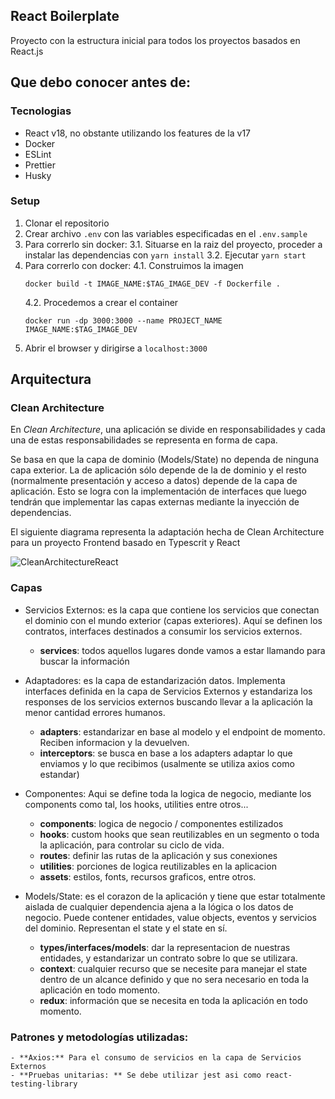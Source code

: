 ## React Boilerplate

Proyecto con la estructura inicial para todos los proyectos basados en React.js

## Que debo conocer antes de:

### Tecnologias

- React v18, no obstante utilizando los features de la v17
- Docker
- ESLint
- Prettier
- Husky

### Setup

1. Clonar el repositorio
2. Crear archivo `.env` con las variables especificadas en el `.env.sample` 
3. Para correrlo sin docker:
   3.1. Situarse en la raiz del proyecto, proceder a instalar las dependencias con `yarn install`
   3.2. Ejecutar `yarn start`
4. Para correrlo con docker:
    4.1. Construimos la imagen 
    ```
    docker build -t IMAGE_NAME:$TAG_IMAGE_DEV -f Dockerfile .
    ```
    4.2. Procedemos a crear el container 
    ```
    docker run -dp 3000:3000 --name PROJECT_NAME IMAGE_NAME:$TAG_IMAGE_DEV
    ```
5. Abrir el browser y dirigirse a `localhost:3000`


## Arquitectura

### Clean Architecture

En *Clean Architecture*, una aplicación se divide en responsabilidades y cada una de estas responsabilidades se representa en forma de capa.

Se basa en que la capa de dominio (Models/State) no dependa de ninguna capa exterior. 
La de aplicación sólo depende de la de dominio y el resto (normalmente presentación y acceso a datos) depende de la capa de aplicación. 
Esto se logra con la implementación de interfaces que luego tendrán que implementar las capas externas mediante la inyección de dependencias.

El siguiente diagrama representa la adaptación hecha de Clean Architecture para un proyecto Frontend basado en Typescrit y React

![CleanArchitectureReact](http://hudkregister.humano.local/canales-digitales/documentacion/-/wikis/uploads/d7c040e0a3f5e1a657fbdaef4a6b1d4e/CleanArchitectureReact.svg)


### Capas

- Servicios Externos: es la capa que contiene los servicios que conectan el dominio con el mundo exterior (capas exteriores). Aquí se definen los contratos, interfaces destinados a consumir los servicios externos.

    - **services**: todos aquellos lugares donde vamos a estar llamando para buscar la información

- Adaptadores: es la capa de estandarización datos. Implementa interfaces definida en la capa de Servicios Externos y estandariza los responses de los servicios externos buscando llevar a la aplicación la menor cantidad errores humanos.

    - **adapters**: estandarizar en base al modelo y el endpoint de momento. Reciben informacion y la devuelven.
    - **interceptors**: se busca en base a los adapters adaptar lo que enviamos y lo que recibimos (usalmente se utiliza axios como estandar)

- Componentes: Aqui se define toda la logica de negocio, mediante los components como tal, los hooks, utilities entre otros...

    - **components**: logica de negocio / componentes estilizados
    - **hooks**: custom hooks que sean reutilizables en un segmento o toda la aplicación, para controlar su ciclo de vida.
    - **routes**: definir las rutas de la aplicación y sus conexiones
    - **utilities**: porciones de logica reutilizables en la aplicacion
    - **assets**: estilos, fonts, recursos graficos, entre otros.

- Models/State: es el corazon de la aplicación y tiene que estar totalmente aislada de cualquier dependencia ajena a la lógica o los datos de negocio. Puede contener entidades, value objects, eventos y servicios del dominio. Representan el state y el state en sí.

    - **types/interfaces/models**: dar la representacion de nuestras entidades, y estandarizar un contrato sobre lo que se utilizara.
    - **context**: cualquier recurso que se necesite para manejar el state dentro de un alcance definido y que no sera necesario en toda la aplicación en todo momento.
    - **redux**: información que se necesita en toda la aplicación en todo momento. 


### Patrones y metodologías utilizadas:

    - **Axios:** Para el consumo de servicios en la capa de Servicios Externos
    - **Pruebas unitarias: ** Se debe utilizar jest asi como react-testing-library

